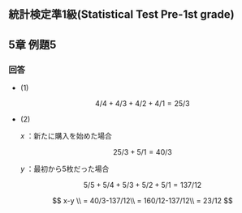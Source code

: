 ## 統計検定準1級(Statistical Test Pre-1st grade)
## 5章 例題5
### 回答
- (1)
    
    $$
    4/4+4/3+4/2+4/1 = 25/3
    $$
    
- (2)
    
    $x$ ：新たに購入を始めた場合
    
    $$
    25/3 + 5/1 = 40/3
    $$
    
    $y$ ：最初から5枚だった場合
    
    $$
    5/5+5/4+5/3+5/2+5/1 = 137/12
    $$
    
    $$
    x-y \\
    = 40/3-137/12\\
    = 160/12-137/12\\
    = 23/12
    $$
